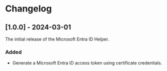 # Changelog

## [1.0.0] - 2024-03-01

The initial release of the Microsoft Entra ID Helper.

### Added 
- Generate a Microsoft Entra ID access token using certificate credentials.
